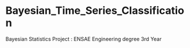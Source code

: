 # Bayesian_Time_Series_Classification
Bayesian Statistics Project : ENSAE Engineering degree 3rd Year 
